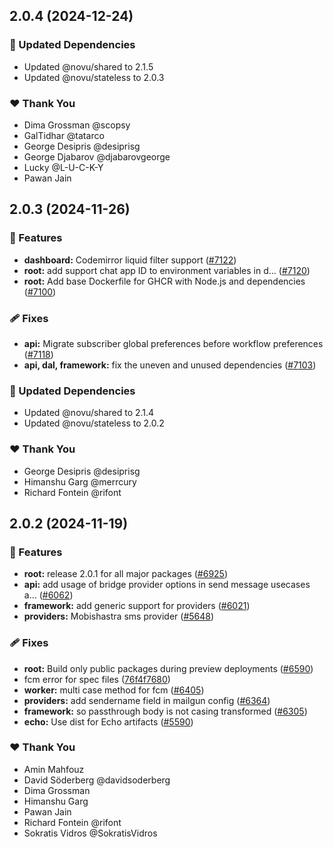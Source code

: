 ## 2.0.4 (2024-12-24)

### 🧱 Updated Dependencies

- Updated @novu/shared to 2.1.5
- Updated @novu/stateless to 2.0.3

### ❤️ Thank You

- Dima Grossman @scopsy
- GalTidhar @tatarco
- George Desipris @desiprisg
- George Djabarov @djabarovgeorge
- Lucky @L-U-C-K-Y
- Pawan Jain


## 2.0.3 (2024-11-26)

### 🚀 Features

- **dashboard:** Codemirror liquid filter support ([#7122](https://github.com/novuhq/novu/pull/7122))
- **root:** add support chat app ID to environment variables in d… ([#7120](https://github.com/novuhq/novu/pull/7120))
- **root:** Add base Dockerfile for GHCR with Node.js and dependencies ([#7100](https://github.com/novuhq/novu/pull/7100))

### 🩹 Fixes

- **api:** Migrate subscriber global preferences before workflow preferences ([#7118](https://github.com/novuhq/novu/pull/7118))
- **api, dal, framework:** fix the uneven and unused dependencies ([#7103](https://github.com/novuhq/novu/pull/7103))

### 🧱 Updated Dependencies

- Updated @novu/shared to 2.1.4
- Updated @novu/stateless to 2.0.2

### ❤️  Thank You

- George Desipris @desiprisg
- Himanshu Garg @merrcury
- Richard Fontein @rifont

## 2.0.2 (2024-11-19)

### 🚀 Features

- **root:** release 2.0.1 for all major packages ([#6925](https://github.com/novuhq/novu/pull/6925))
- **api:** add usage of bridge provider options in send message usecases a… ([#6062](https://github.com/novuhq/novu/pull/6062))
- **framework:** add generic support for providers ([#6021](https://github.com/novuhq/novu/pull/6021))
- **providers:** Mobishastra sms provider ([#5648](https://github.com/novuhq/novu/pull/5648))

### 🩹 Fixes

- **root:** Build only public packages during preview deployments ([#6590](https://github.com/novuhq/novu/pull/6590))
- fcm error for spec files ([76f4f7680](https://github.com/novuhq/novu/commit/76f4f7680))
- **worker:** multi case method for fcm ([#6405](https://github.com/novuhq/novu/pull/6405))
- **providers:** add sendername field in mailgun config ([#6364](https://github.com/novuhq/novu/pull/6364))
- **framework:** so passthrough body is not casing transformed ([#6305](https://github.com/novuhq/novu/pull/6305))
- **echo:** Use dist for Echo artifacts ([#5590](https://github.com/novuhq/novu/pull/5590))

### ❤️  Thank You

- Amin Mahfouz
- David Söderberg @davidsoderberg
- Dima Grossman
- Himanshu Garg
- Pawan Jain
- Richard Fontein @rifont
- Sokratis Vidros @SokratisVidros